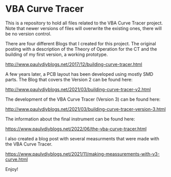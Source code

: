 # VBA Curve Tracer
This is a repository to hold all files related to the VBA Curve Tracer project.
Note that newer versions of files will overwrite the existing ones, there will be no version control.

There are four different Blogs that I created for this project.
The original posting with a description of the Theory of Operation for the CT and the building of my first version, a working prototype.

http://www.paulvdiyblogs.net/2017/12/building-curve-tracer.html

A few years later, a PCB layout has been developed using mostly SMD parts. The Blog that covers the Version 2 can be found here:

http://www.paulvdiyblogs.net/2021/03/building-curve-tracer-v2.html

The development of the VBA Curve Tracer (Version 3) can be found here:

http://www.paulvdiyblogs.net/2021/03/building-curve-tracer-version-3.html

The information about the final instrument can be found here:

https://www.paulvdiyblogs.net/2022/06/the-vba-curve-tracer.html

I also created a blog post with several measurments that were made with the VBA Curve Tracer.

https://www.paulvdiyblogs.net/2021/11/making-meassurements-with-v3-curve.html

Enjoy!
